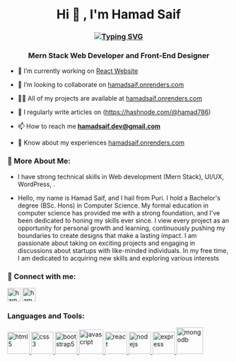 <h1 align="center">Hi 🤖 , I'm Hamad Saif</h1>
<h3 align="center"><a href="https://git.io/typing-svg"><img src="https://readme-typing-svg.herokuapp.com?font=Fira+Code&pause=1000&center=true&vCenter=true&width=435&lines=Mern+Stack+Developer;Front-End+Designer;" alt="Typing SVG" /></a></h3>
<h3 align="center">Mern Stack Web Developer and Front-End Designer</h3>

- 🔭 I’m currently working on [React Website](https://hamadsaif.vercel.app)                 

- 👯 I’m looking to collaborate on  [hamadsaif.onrenders.com](https://hamadsaif.onrender.com/)

- 👨‍💻 All of my projects are available at [hamadsaif.onrenders.com](https://hamadsaif.onrender.com/)

- 📝 I regularly write articles on (https://hashnode.com/@hamad786)

- 📫 How to reach me **hamadsaif.dev@gmail.com**

- 📄 Know about my experiences [hamadsaif.onrenders.com](https://hamadsaif.onrender.com/)

<h3 align="left">🤖 More About Me:</h3>
<p align="left">

- I have strong technical skills in Web development (Mern Stack), UI/UX, WordPress, .

- Hello, my name is Hamad Saif, and I hail from Puri. I hold a Bachelor's degree (BSc. Hons) in Computer Science. My formal education in computer science has provided me with a strong foundation, and I've been dedicated to honing my skills ever since. I view every project as an opportunity for personal growth and learning, continuously pushing my boundaries to create designs that make a lasting impact. I am passionate about taking on exciting projects and engaging in discussions about startups with like-minded individuals. In my free time, I am dedicated to acquiring new skills and exploring various interests


<h3 align="left">📩 Connect with me:</h3> 
<p align="left">
<a href="https://www.linkedin.com/in/hamad-saif-020362241/" target="blank"><img align="center" src="https://hamadsaif.onrender.com/assets/img/linkedin_3536505.png" alt="hamadzip" height="30" width="30" /></a>
<a href="https://hashnode.com/@hamad786" target="blank"><img align="center" src="https://cdn.hashnode.com/res/hashnode/image/upload/v1647152709324/BgqHEiR8w.png" alt="hamadzip" height="30" width="30" /></a>
</p>

<h3 align="left">Languages and Tools:</h3>
<p align="left">
  <a href="https://www.w3.org/html/" target="_blank" rel="noreferrer"> <img src="https://hamadsaif.onrender.com/assets/img/html.png" alt="html5" width="50" height="50"/> </a>
 <a href="https://www.w3schools.com/css/" target="_blank" rel="noreferrer"> <img src="https://hamadsaif.onrender.com/assets/img/css.png" alt="css3" width="50" height="50"/> </a>
   <a href="https://getbootstrap.com/" target="_blank" rel="noreferrer"> <img src="https://ph-files.imgix.net/99145b25-863b-473c-ad95-58dc7471e05f.png?auto=format" alt="bootstrap5" width="50" height="50"/> </a>
  <a href="https://developer.mozilla.org/en-US/docs/Web/JavaScript" target="_blank" rel="noreferrer"> <img src="https://hamadsaif.onrender.com/assets/img/Javascript.png" alt="javascript" width="55" height="55"/> </a>
   <a href="https://reactjs.org/" target="_blank" rel="noreferrer"> <img src="https://i0.wp.com/www.primefaces.org/wp-content/uploads/2017/09/feature-react.png?fit=260%2C260&ssl=1" alt="react" width="50" height="50"/> </a><a href="https://nodejs.org" target="_blank" rel="noreferrer"> <img src="https://hamadsaif.onrender.com/assets/img/nodejs.png" alt="nodejs" width="50" height="50"/> </a><a href="https://expressjs.com" target="_blank" rel="noreferrer"> <img src="https://hamadsaif.onrender.com/assets/img/expressjs.png" alt="express" width="50" height="50"/> </a> <a href="https://www.mongodb.com/" target="_blank" rel="noreferrer"> <img src="https://hamadsaif.onrender.com/assets/img/mongodb.png" alt="mongodb" width="60" height="60"/> </a>
</p>


